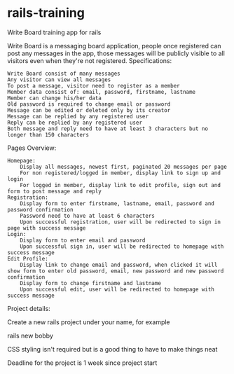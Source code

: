 rails-training
==============
Write Board training app for rails

Write Board is a messaging board application, people once registered can post any messages in the app, those messages will be publicly visible to all visitors even when they're not registered.
Specifications:

    Write Board consist of many messages
    Any visitor can view all messages
    To post a message, visitor need to register as a member
    Member data consist of: email, password, firstname, lastname
    Member can change his/her data
    Old password is required to change email or password
    Message can be edited or deleted only by its creator
    Message can be replied by any registered user
    Reply can be replied by any registered user
    Both message and reply need to have at least 3 characters but no longer than 150 characters

Pages Overview:

    Homepage:
        Display all messages, newest first, paginated 20 messages per page
        For non registered/logged in member, display link to sign up and login
        For logged in member, display link to edit profile, sign out and form to post message and reply
    Registration:
        Display form to enter firstname, lastname, email, password and password confirmation
        Password need to have at least 6 characters
        Upon successful registration, user will be redirected to sign in page with success message
    Login:
        Display form to enter email and password
        Upon successful sign in, user will be redirected to homepage with success message
    Edit Profile:
        Display link to change email and password, when clicked it will show form to enter old password, email, new password and new password confirmation
        Display form to change firstname and lastname
        Upon successful edit, user will be redirected to homepage with success message

Project details:

Create a new rails project under your name, for example

rails new bobby

CSS styling isn't required but is a good thing to have to make things neat

Deadline for the project is 1 week since project start